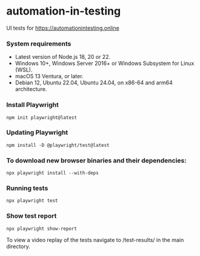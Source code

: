 # automation-in-testing
UI tests for https://automationintesting.online

### System requirements
- Latest version of Node.js 18, 20 or 22.
- Windows 10+, Windows Server 2016+ or Windows Subsystem for Linux (WSL).
- macOS 13 Ventura, or later.
- Debian 12, Ubuntu 22.04, Ubuntu 24.04, on x86-64 and arm64 architecture.

### Install Playwright
```npm init playwright@latest```

### Updating Playwright
```npm install -D @playwright/test@latest```
### To download new browser binaries and their dependencies:
```npx playwright install --with-deps```

### Running tests
```npx playwright test```

### Show test report
```npx playwright show-report```

To view a video replay of the tests navigate to /test-results/ in the main directory.